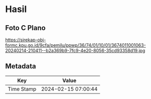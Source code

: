 # Hasil

## Foto C Plano

https://sirekap-obj-formc.kpu.go.id/9cfa/pemilu/ppwp/36/74/01/10/01/3674011001063-20240214-210411--b2a369b9-7fc9-4e20-8056-35cd93358d19.jpg


## Metadata

| Key        | Value               |
| ---------- | ------------------- |
| Time Stamp | 2024-02-15 07:00:44 |



